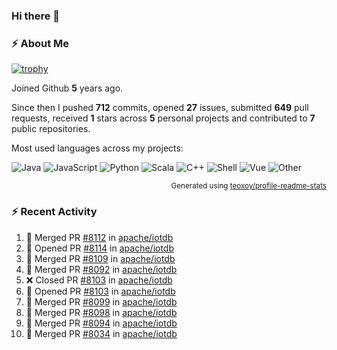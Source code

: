 ### Hi there 👋

### :zap: About Me

[![trophy](https://github-profile-trophy.vercel.app/?username=HTHou&theme=onedark)](https://github.com/ryo-ma/github-profile-trophy)
   
Joined Github **5** years ago.

Since then I pushed **712** commits, opened **27** issues, submitted **649** pull requests, received **1** stars across **5** personal projects and contributed to **7** public repositories.

Most used languages across my projects:

![Java](https://img.shields.io/static/v1?style=flat-square&label=%E2%A0%80&color=555&labelColor=%23b07219&message=Java%EF%B8%B194.4%25)
![JavaScript](https://img.shields.io/static/v1?style=flat-square&label=%E2%A0%80&color=555&labelColor=%23f1e05a&message=JavaScript%EF%B8%B11.4%25)
![Python](https://img.shields.io/static/v1?style=flat-square&label=%E2%A0%80&color=555&labelColor=%233572A5&message=Python%EF%B8%B10.7%25)
![Scala](https://img.shields.io/static/v1?style=flat-square&label=%E2%A0%80&color=555&labelColor=%23c22d40&message=Scala%EF%B8%B10.6%25)
![C++](https://img.shields.io/static/v1?style=flat-square&label=%E2%A0%80&color=555&labelColor=%23f34b7d&message=C%2B%2B%EF%B8%B10.6%25)
![Shell](https://img.shields.io/static/v1?style=flat-square&label=%E2%A0%80&color=555&labelColor=%2389e051&message=Shell%EF%B8%B10.4%25)
![Vue](https://img.shields.io/static/v1?style=flat-square&label=%E2%A0%80&color=555&labelColor=%2341b883&message=Vue%EF%B8%B10.3%25)
![Other](https://img.shields.io/static/v1?style=flat-square&label=%E2%A0%80&color=555&labelColor=%23ededed&message=Other%EF%B8%B11.2%25)

<p align="right"><sub>Generated using <a href="https://github.com/marketplace/actions/profile-readme-stats">teoxoy/profile-readme-stats</a></sub></p>


<!--![](https://github.com/HTHou/HTHou/blob/output/github-contribution-grid-snake.svg)-->

<!--![Haonan Hou's github stats](https://github-readme-stats.vercel.app/api?username=HTHou&count_private=true&show_icons=true&theme=onedark)-->

<!--![Haonan Hou's wakatime stats](https://github-readme-stats.vercel.app/api/wakatime?username=HTHou&layout=compact&theme=onedark)-->

<!--![Top Langs](https://github-readme-stats.vercel.app/api/top-langs/?username=HTHou&theme=onedark&layout=compact)-->

### :zap: Recent Activity
<!--START_SECTION:activity-->
1. 🎉 Merged PR [#8112](https://github.com/apache/iotdb/pull/8112) in [apache/iotdb](https://github.com/apache/iotdb)
2. 💪 Opened PR [#8114](https://github.com/apache/iotdb/pull/8114) in [apache/iotdb](https://github.com/apache/iotdb)
3. 🎉 Merged PR [#8109](https://github.com/apache/iotdb/pull/8109) in [apache/iotdb](https://github.com/apache/iotdb)
4. 🎉 Merged PR [#8092](https://github.com/apache/iotdb/pull/8092) in [apache/iotdb](https://github.com/apache/iotdb)
5. ❌ Closed PR [#8103](https://github.com/apache/iotdb/pull/8103) in [apache/iotdb](https://github.com/apache/iotdb)
6. 💪 Opened PR [#8103](https://github.com/apache/iotdb/pull/8103) in [apache/iotdb](https://github.com/apache/iotdb)
7. 🎉 Merged PR [#8099](https://github.com/apache/iotdb/pull/8099) in [apache/iotdb](https://github.com/apache/iotdb)
8. 🎉 Merged PR [#8098](https://github.com/apache/iotdb/pull/8098) in [apache/iotdb](https://github.com/apache/iotdb)
9. 🎉 Merged PR [#8094](https://github.com/apache/iotdb/pull/8094) in [apache/iotdb](https://github.com/apache/iotdb)
10. 🎉 Merged PR [#8034](https://github.com/apache/iotdb/pull/8034) in [apache/iotdb](https://github.com/apache/iotdb)
<!--END_SECTION:activity-->

<!--
**HTHou/HTHou** is a ✨ _special_ ✨ repository because its `README.md` (this file) appears on your GitHub profile.

Here are some ideas to get you started:

- 🔭 I’m currently working on ...
- 🌱 I’m currently learning ...
- 👯 I’m looking to collaborate on ...
- 🤔 I’m looking for help with ...
- 💬 Ask me about ...
- 📫 How to reach me: ...
- 😄 Pronouns: ...
- ⚡ Fun fact: ...
-->
